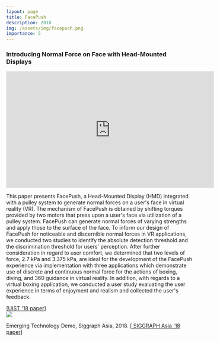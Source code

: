 ```yaml
---
layout: page
title: FacePush
description: 2018
img: /assets/img/facepush.png
importance: 5
---
```


### Introducing Normal Force on Face with Head-Mounted Displays

<iframe width="560" height="315" src="https://www.youtube.com/embed/IPLVCdbvWyI" frameborder="0" allow="accelerometer; autoplay; encrypted-media; gyroscope; picture-in-picture" allowfullscreen></iframe>
<br>
<p>
This paper presents FacePush, a Head-Mounted Display (HMD) integrated with a pulley system to generate normal forces on a user's face in virtual reality (VR). The mechanism of FacePush is obtained by shifting torques provided by two motors that press upon a user's face via utilization of a pulley system. FacePush can generate normal forces of varying strengths and apply those to the surface of the face. To inform our design of FacePush for noticeable and discernible normal forces in VR applications, we conducted two studies to identify the absolute detection threshold and the discrimination threshold for users' perception. After further consideration in regard to user comfort, we determined that two levels of force, 2.7 kPa and 3.375 kPa, are ideal for the development of the FacePush experience via implementation with three applications which demonstrate use of discrete and continuous normal force for the actions of boxing, diving, and 360 guidance in virtual reality. In addition, with regards to a virtual boxing application, we conducted a user study evaluating the user experience in terms of enjoyment and realism and collected the user's feedback.
</p>
[<a href="https://dl.acm.org/citation.cfm?id=3242588">UIST '18 paper</a>]
<br>

<img src="https://wenjietseng.github.io/assets/img/SA-Tokyo.jpg">
<p>Emerging Technology Demo, Siggraph Asia, 2018. [<a href="https://dl.acm.org/citation.cfm?id=3275480">
SIGGRAPH Asia '18 paper</a>]</p>